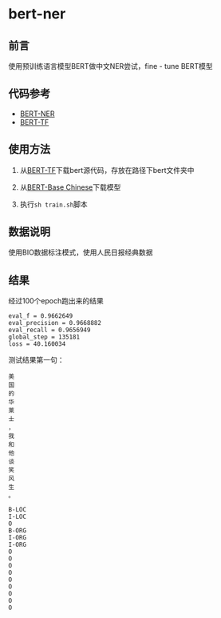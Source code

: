 # bert-ner

## 前言

使用预训练语言模型BERT做中文NER尝试，fine - tune BERT模型


## 代码参考

- [BERT-NER](https://github.com/kyzhouhzau/BERT-NER)
- [BERT-TF](https://github.com/google-research/bert)

## 使用方法


1. 从[BERT-TF](https://github.com/google-research/bert)下载bert源代码，存放在路径下bert文件夹中

2. 从[BERT-Base Chinese](https://storage.googleapis.com/bert_models/2018_11_03/chinese_L-12_H-768_A-12.zip)下载模型

3. 执行`sh train.sh`脚本

## 数据说明
使用BIO数据标注模式，使用人民日报经典数据

## 结果

经过100个epoch跑出来的结果

```
eval_f = 0.9662649
eval_precision = 0.9668882
eval_recall = 0.9656949
global_step = 135181
loss = 40.160034
```

测试结果第一句：
```
美
国
的
华
莱
士
，
我
和
他
谈
笑
风
生
。
```

```
B-LOC
I-LOC
O
B-ORG
I-ORG
I-ORG
O
O
O
O
O
O
O
O
O
```
